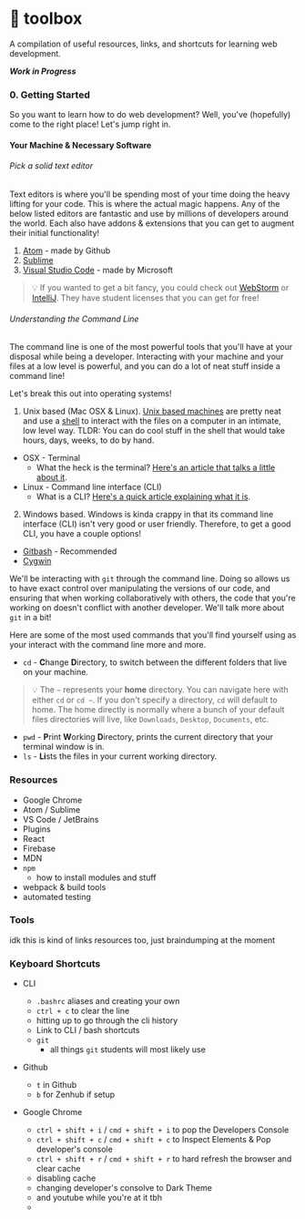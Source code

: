 # :wrench: toolbox
A compilation of useful resources, links, and shortcuts for learning web development.

_**Work in Progress**_

### 0. Getting Started
So you want to learn how to do web development? Well, you've (hopefully) come to the right place! Let's jump right in.

#### Your Machine & Necessary Software

###### Pick a solid text editor

Text editors is where you'll be spending most of your time doing the heavy lifting for your code. This is where the actual magic happens. Any of the below listed editors are fantastic and use by millions of developers around the world. Each also have addons & extensions that you can get to augment their initial functionality!

1. [Atom](https://atom.io) - made by Github
2. [Sublime](https://www.sublimetext.com/)
3. [Visual Studio Code](https://code.visualstudio.com/) - made by Microsoft

> :bulb: If you wanted to get a bit fancy, you could check out [WebStorm](https://www.jetbrains.com/webstorm/) or [IntelliJ](https://www.jetbrains.com/idea/). They have student licenses that you can get for free!

###### Understanding the Command Line

The command line is one of the most powerful tools that you'll have at your disposal while being a developer. Interacting with your machine and your files at a low level is powerful, and you can do a lot of neat stuff inside a command line!

Let's break this out into operating systems!

1. Unix based (Mac OSX & Linux). [Unix based machines](https://www.wikiwand.com/en/Unix) are pretty neat and use a [shell](https://www.wikiwand.com/en/Unix_shell) to interact with the files on a computer in an intimate, low level way. TLDR: You can do cool stuff in the shell that would take hours, days, weeks, to do by hand.
  * OSX - Terminal
    * What the heck is the terminal? [Here's an article that talks a little about it](http://www.macworld.co.uk/feature/mac-software/how-use-terminal-on-mac-3608274/).
  * Linux - Command line interface (CLI)
    * What is a CLI? [Here's a quick article explaining what it is](https://www.linux.com/learn/how-use-linux-command-line-basics-cli).

2. Windows based. Windows is kinda crappy in that its command line interface (CLI) isn't very good or user friendly. Therefore, to get a good CLI, you have a couple options!
  * [Gitbash](https://git-for-windows.github.io/) - Recommended
  * [Cygwin](https://www.cygwin.com/)

We'll be interacting with `git` through the command line. Doing so allows us to have exact control over manipulating the versions of our code, and ensuring that when working collaboratively with others, the code that you're working on doesn't conflict with another developer. We'll talk more about `git` in a bit!

Here are some of the most used commands that you'll find yourself using as your interact with the command line more and more.

* `cd` - **C**hange **D**irectory, to switch between the different folders that live on your machine.
> :bulb: The `~` represents your **home** directory. You can navigate here with either `cd` or `cd ~`. If you don't specify a directory, `cd` will default to home. The home directly is normally where a bunch of your default files directories will live, like `Downloads`, `Desktop`, `Documents`, etc.
* `pwd` - **P**rint **W**orking **D**irectory, prints the current directory that your terminal window is in.
* `ls` - **Li**sts the files in your current working directory.


### Resources

- Google Chrome
- Atom / Sublime
- VS Code / JetBrains
- Plugins
- React
- Firebase
- MDN
- `npm`
  - how to install modules and stuff
- webpack & build tools
- automated testing

### Tools

idk this is kind of links resources too, just braindumping at the moment

### Keyboard Shortcuts

- CLI
  - `.bashrc` aliases and creating your own
  - `ctrl + c` to clear the line
  - hitting up to go through the cli history
  - Link to CLI / bash shortcuts
  - `git`
    - all things `git` students will most likely use

- Github
  - `t` in Github
  - `b` for Zenhub if setup

- Google Chrome
  - `ctrl + shift + i` / `cmd + shift + i` to pop the Developers Console
  - `ctrl + shift + c` / `cmd + shift + c` to Inspect Elements & Pop developer's console
  - `ctrl + shift + r` / `cmd + shift + r` to hard refresh the browser and clear cache
  - disabling cache
  - changing developer's consolve to Dark Theme
  - and youtube while you're at it tbh
  -
